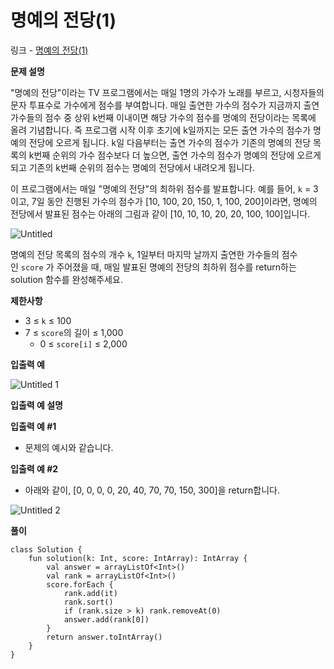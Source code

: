 # 명예의 전당(1)

링크 - [명예의 전당(1)](https://school.programmers.co.kr/learn/courses/30/lessons/138477)

**문제 설명**

"명예의 전당"이라는 TV 프로그램에서는 매일 1명의 가수가 노래를 부르고, 시청자들의 문자 투표수로 가수에게 점수를 부여합니다. 매일 출연한 가수의 점수가 지금까지 출연 가수들의 점수 중 상위 k번째 이내이면 해당 가수의 점수를 명예의 전당이라는 목록에 올려 기념합니다. 즉 프로그램 시작 이후 초기에 k일까지는 모든 출연 가수의 점수가 명예의 전당에 오르게 됩니다. k일 다음부터는 출연 가수의 점수가 기존의 명예의 전당 목록의 k번째 순위의 가수 점수보다 더 높으면, 출연 가수의 점수가 명예의 전당에 오르게 되고 기존의 k번째 순위의 점수는 명예의 전당에서 내려오게 됩니다.

이 프로그램에서는 매일 "명예의 전당"의 최하위 점수를 발표합니다. 예를 들어, `k` = 3이고, 7일 동안 진행된 가수의 점수가 [10, 100, 20, 150, 1, 100, 200]이라면, 명예의 전당에서 발표된 점수는 아래의 그림과 같이 [10, 10, 10, 20, 20, 100, 100]입니다.

![Untitled](https://user-images.githubusercontent.com/105714784/218960956-40be3a10-a789-4c7d-ae15-899618ac7bce.png)

명예의 전당 목록의 점수의 개수 `k`, 1일부터 마지막 날까지 출연한 가수들의 점수인 `score`
가 주어졌을 때, 매일 발표된 명예의 전당의 최하위 점수를 return하는 solution 함수를 완성해주세요.

****제한사항****

- 3 ≤ `k` ≤ 100
- 7 ≤ `score`의 길이 ≤ 1,000
    - 0 ≤ `score[i]` ≤ 2,000

****입출력 예****

![Untitled 1](https://user-images.githubusercontent.com/105714784/218960967-d2144fc3-7bf1-42d2-88d6-29459e6002b8.png)

****입출력 예 설명****

**입출력 예 #1**

- 문제의 예시와 같습니다.

**입출력 예 #2**

- 아래와 같이, [0, 0, 0, 0, 20, 40, 70, 70, 150, 300]을 return합니다.

![Untitled 2](https://user-images.githubusercontent.com/105714784/218960983-51165cd5-185d-4e34-aa08-238f357f58d6.png)

**풀이**

```
class Solution {
    fun solution(k: Int, score: IntArray): IntArray {
        val answer = arrayListOf<Int>()
        val rank = arrayListOf<Int>()
        score.forEach {
            rank.add(it)
            rank.sort()
            if (rank.size > k) rank.removeAt(0)
            answer.add(rank[0])
        }
        return answer.toIntArray()
    }
}
```
